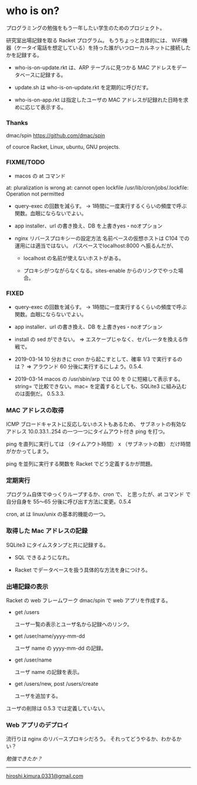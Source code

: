 # who is on?

プログラミングの勉強をもう一年したい学生のためのプロジェクト。

研究室出場記録を取る Racket プログラム。
もうちょっと具体的には、
WiFi機器（ケータイ電話を想定している）を持った誰がいつローカルネットに接続したかを記録する。

* who-is-on-update.rkt は、ARP テーブルに見つかる MAC アドレスをデータベースに記録する。

* update.sh は who-is-on-update.rkt を定期的に呼びだす。

* who-is-on-app.rkt は指定したユーザの MAC アドレスが記録れた日時を求めに応じて表示する。

### Thanks

dmac/spin https://github.com/dmac/spin

of cource Racket, Linux, ubuntu, GNU projects.

### FIXME/TODO

* macos の at コマンド

at: pluralization is wrong
at: cannot open lockfile /usr/lib/cron/jobs/.lockfile: Operation not permitted

* query-exec の回数を減らす。
  -> 1時間に一度実行するくらいの頻度で呼ぶ関数。血眼にならないでよい。

* app installer、url の書き換え、DB を上書きyes・noオプション

* nginx リバースプロキシーの設定方法
  名前ベースの仮想ホストは C104 での運用には適当ではない。
  パスベースでlocalhost:8000 へ振るんだが、

    * localhost の名前が使えないホストがある。

    * プロキシがつながらなくなる。sites-enable からのリンクでやった場合。

### FIXED

* query-exec の回数を減らす。
  -> 1時間に一度実行するくらいの頻度で呼ぶ関数。血眼にならないでよい。

* app installer、url の書き換え、DB を上書きyes・noオプション
  
* install の sed ができない。
  => エスケープじゃなく、セパレータを換える作戦で。

* 2019-03-14 10 分おきに cron から起こすとして、確率 1/3 で実行するのは？
  => アラウンド 60 分後に実行するにしよう。0.5.4.

* 2019-03-14 macos の /usr/sbin/arp では 00 を 0 に短縮して表示する。
  string= で比較できない。mac= を定義するとしても、SQLite3 に組み込むのは面倒だ。
  0.5.3.3.

### MAC アドレスの取得

ICMP ブロードキャストに反応しないホストもあるため、
サブネットの有効なアドレス 10.0.33.1..254 の一つ一つにタイムアウト付き ping を打つ。

ping を直列に実行しては
（タイムアウト時間） x （サブネットの数）
だけ時間がかかってしまう。

ping を並列に実行する関数を Racket でどう定義するかが問題。

### 定期実行

プログラム自体でゆっくりループするか、cron で、
と思ったが、at コマンド で自分自身を 55〜65 分後に呼び出す方法に変更。0.5.4

cron, at は linux/unix の基本的機能の一つ。

### 取得した Mac アドレスの記録

SQLite3 にタイムスタンプと共に記録する。

* SQL できるようになれ。

* Racket でデータベースを扱う具体的な方法を身につけろ。

### 出場記録の表示

Racket の web フレームワーク dmac/spin で web アプリを作成する。

* get /users

  ユーザ一覧の表示とユーザ名から記録へのリンク。

* get /user/name/yyyy-mm-dd

  ユーザ name の yyyy-mm-dd の記録。

* get /user/name

  ユーザ name の記録を表示。

* get /users/new, post /users/create

  ユーザを追加する。

ユーザの削除は 0.5.3 では定義していない。

### Web アプリのデプロイ

流行りは nginx のリバースプロキシだろう。
それってどうやるか、わかるかい？

_勉強できたか？_

---
hiroshi.kimura.0331@gmail.com
